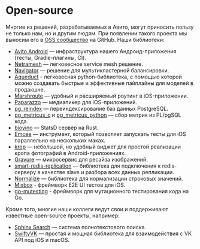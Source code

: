 # Open-source

Многие из решений, разрабатываемых в Авито, могут приносить пользу не только нам, но и другим людям. При появлении такого проекта мы выносим его в [OSS сообщество](https://github.com/avito-tech) на GitHub. Наши библиотеки:
- [Avito Android](https://github.com/avito-tech/avito-android) — инфраструктура нашего Андроид-приложения (тесты, Gradle-плагины, CI).
- [Netramesh](https://github.com/avito-tech/netramesh) — легковесное service mesh решение.
- [Navigator](https://github.com/avito-tech/navigator) — решение для мультикластерной балансировки.
- [Aqueduct](https://github.com/avito-tech/aqueduct) - легковесная python-библиотека, c помощью которой можно создавать быстрые и эффективные пайплайны для моделей в продакшне.
- [Marshroute](https://github.com/avito-tech/Marshroute) — удобный и расширяемый роутинг в iOS-приложении.
- [Paparazzo](https://github.com/avito-tech/Paparazzo) — медиапикер для iOS-приложений.
- [pg_reindex](https://github.com/avito-tech/pg_reindex) — переиндексирование баз данных PostgreSQL.
- [pg_metricus_c](https://github.com/avito-tech/pg_metricus_c) и [pg_metricus_python](https://github.com/avito-tech/pg_metricus_python) — сбор метрик из PL/pgSQL кода.
- [bioyino](https://github.com/avito-tech/bioyino) — StatsD сервер на Rust.
- [Emcee](https://github.com/avito-tech/Emcee) — инструмент, который позволяет запускать тесты для iOS параллельно на нескольких маках.
- [krop](https://github.com/avito-tech/krop) — небольшой, но удобный виджет для простой реализации кропа фотографий в Android-приложениях.
- [Gravure](https://github.com/avito-tech/gravure) — микросервис для ресайза изображений.
- [smart-redis-replication](https://github.com/avito-tech/smart-redis-replication) — библиотека для подключения к redis-серверу в качестве slave и разбора всех данных репликации.
- [Normalize](https://github.com/avito-tech/normalize.git) — библиотека для нормализации строковых значений.
- [Mixbox](https://github.com/avito-tech/Mixbox) - фреймворк E2E UI тестов для iOS.
- [go-mutesting](https://github.com/avito-tech/go-mutesting) - фреймворк для мутационного тестирования кода на Go.

Кроме того, многие наши коллеги ведут свои и поддерживают известные open-source проекты, например:

- [Sphinx Search](http://sphinxsearch.com) — система полнотекстового поиска.
- [SwiftyVK](https://github.com/SwiftyVK/SwiftyVK) — простая и мощная библиотека для взаимодействия с VK API под iOS и macOS.
